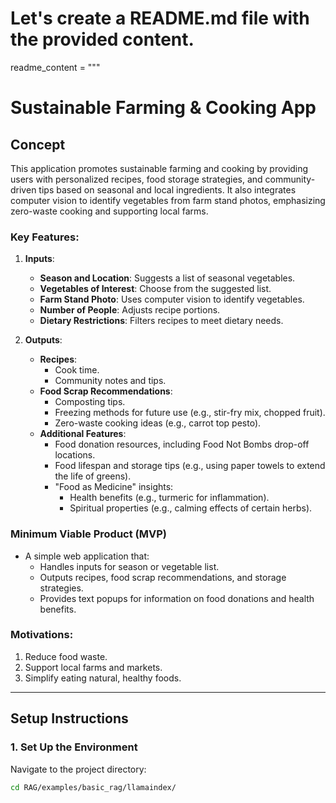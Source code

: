 # Let's create a README.md file with the provided content.

readme_content = """
# Sustainable Farming & Cooking App

## Concept

This application promotes sustainable farming and cooking by providing users with personalized recipes, food storage strategies, and community-driven tips based on seasonal and local ingredients. It also integrates computer vision to identify vegetables from farm stand photos, emphasizing zero-waste cooking and supporting local farms.

### Key Features:
1. **Inputs**:
   - **Season and Location**: Suggests a list of seasonal vegetables.
   - **Vegetables of Interest**: Choose from the suggested list.
   - **Farm Stand Photo**: Uses computer vision to identify vegetables.
   - **Number of People**: Adjusts recipe portions.
   - **Dietary Restrictions**: Filters recipes to meet dietary needs.

2. **Outputs**:
   - **Recipes**:
     - Cook time.
     - Community notes and tips.
   - **Food Scrap Recommendations**:
     - Composting tips.
     - Freezing methods for future use (e.g., stir-fry mix, chopped fruit).
     - Zero-waste cooking ideas (e.g., carrot top pesto).
   - **Additional Features**:
     - Food donation resources, including Food Not Bombs drop-off locations.
     - Food lifespan and storage tips (e.g., using paper towels to extend the life of greens).
     - "Food as Medicine" insights:
       - Health benefits (e.g., turmeric for inflammation).
       - Spiritual properties (e.g., calming effects of certain herbs).

### Minimum Viable Product (MVP)
- A simple web application that:
  - Handles inputs for season or vegetable list.
  - Outputs recipes, food scrap recommendations, and storage strategies.
  - Provides text popups for information on food donations and health benefits.

### Motivations:
1. Reduce food waste.
2. Support local farms and markets.
3. Simplify eating natural, healthy foods.

---

## Setup Instructions

### 1. Set Up the Environment
Navigate to the project directory:

```bash
cd RAG/examples/basic_rag/llamaindex/
